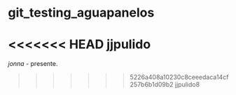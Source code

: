 # git_testing_aguapanelos
<<<<<<< HEAD
jjpulido
=======

_jonna_ - presente.
 
>>>>>>> 5226a408a10230c8ceeedaca14cf257b6b1d09b2
jjpulido8